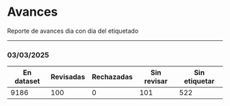 # Avances

Reporte de avances dia con dia del etiquetado

----

### 03/03/2025
|En dataset|Revisadas|Rechazadas|Sin revisar|Sin etiquetar|
|---|---|---|---|---|
|9186|100|0|101|522|

